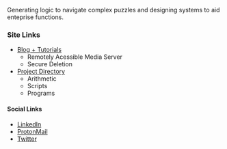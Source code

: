 Generating logic to navigate complex puzzles and designing systems
to aid enteprise functions.

### Site Links

- [Blog + Tutorials](blog/index.md)
  - Remotely Acessible Media Server
  - Secure Deletion
- [Project Directory](projects.md)
  - Arithmetic
  - Scripts
  - Programs

#### Social Links

- [LinkedIn](https://ca.linkedin.com/in/austin-jansz)
- [ProtonMail](mailto:austinjansz@protonmail.com)
- [Twitter](https://twitter.com/mr_jansz)